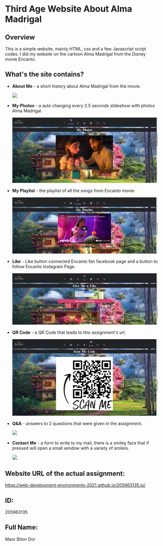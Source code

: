 # Third Age Website About Alma Madrigal

## Overview

This is a simple website, mainly HTML, css and a few Javascript script codes. I did my website on the cartoon Alma Madrigal from the Disney movie Encanto.

## What's the site contains?

- **About Me** - a short history about Alma Madrigal from the movie.

  ![](About_Me.png)

- **My Photos** - a auto changing every 2.5 seconds slideshow with photos Alma Madrigal.

  ![](My_Photos.png)

- **My Playlist** - the playlist of all the songs from Encanto movie.

  ![](My_Playlist.png)

- **Like** - Like button connected Encanto fan facebook page and a button to follow Encanto Instagram Page.

  ![](Like.png)

- **QR Code** - a QR Code that leads to this assignment's url.

  ![](QR.png)

- **Q&A** - answers to 2 questions that were given in the assignment.

  ![](QandA.png)

- **Contact Me** - a form to write to my mail, there is a smiley face that if pressed will open a small window with a variety of smileis.

  ![](Contact_Me.png)

## Website URL of the actual assignment:

https://web-development-environments-2021.github.io/205963135.io/

## ID:

205963135

## Full Name:

Maor Biton Dor
